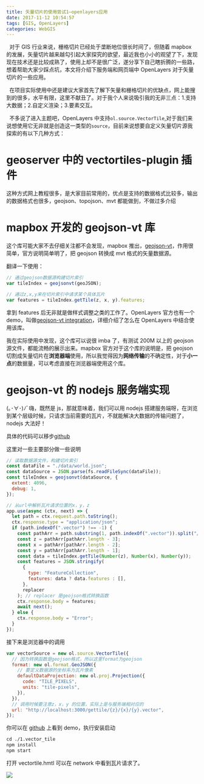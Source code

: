 ```yaml
---
title: 矢量切片的使用尝试1—openlayers应用
date: 2017-11-12 10:54:57
tags: [GIS, OpenLayers]
categories: WebGIS
---
```


&nbsp;&nbsp;对于 GIS 行业来说，栅格切片已经处于垄断地位很长时间了，但随着 mapbox 的发展，矢量切片越来越勾引起大家探究的欲望，最近我也小小的观望了下，发现现在技术还是比较成熟了，使用上却不是很广泛，遂分享下自己瞎折腾的一些路，想着帮助大家少踩点坑，本文将介绍下服务端和网页端中 OpenLayers 对于矢量切片的一些应用。

<!-- more -->

&nbsp;&nbsp;在项目实际使用中还是建议大家首先了解下矢量和栅格切片的优缺点，网上能搜到的很多，水平有限，这里不献丑了。对于我个人来说吸引我的无非三点：1.支持大数据；2.自定义渲染；3.要素交互。

&nbsp;&nbsp;不多说了进入主题吧，OpenLayers 中支持`ol.source.VectorTile`,对于我们来说想使用它无非就是创造这一类型的`source`，目前来说想要自定义矢量切片源我探索的有以下几种方式：

# geoserver 中的 vectortiles-plugin 插件

这种方式网上教程很多，是大家目前常用的，优点是支持的数据格式比较多，输出的数据格式也很多，geojson、topojson、mvt 都能做到，不做过多介绍

# mapbox 开发的 geojson-vt 库

这个库可能大家不去仔细关注都不会发现，mapbox 推出，[geojson-vt](https://github.com/mapbox/geojson-vt)，作用很简单，官方说明简单明了，把 geojson 转换成 mvt 格式的矢量数据源。

翻译一下使用：

```js
// 通过geojson数据源构建切片索引
var tileIndex = geojsonvt(geoJSON);

// 通过z,x,y来在切片索引中请求某个具体瓦片
var features = tileIndex.getTile(z, x, y).features;
```

拿到 features 后无非就是做样式调整之类的工作了。OpenLayers 官方也有一个 demo，叫做[geojson-vt integration](https://openlayers.org/en/latest/examples/geojson-vt.html)，详细介绍了怎么在 OpenLayers 中结合使用该库。

我在实际使用中发现，这个库可以说很 imba 了，有测试 200M 以上的 geojson 源文件，都能流畅的展示出来。mapbox 官方对于这个库的说明是，把 geojson 切割成矢量切片在**浏览器端**使用，所以我觉得因为**网络传输**的不确定性，对于**小一点**的数据量，可以考虑直接在浏览器端使用这个库。

# geojson-vt 的 nodejs 服务端实现

(｡･∀･)ﾉﾞ嗨，既然是 js，那就意味着，我们可以用 nodejs 搭建服务端呀，在浏览到某个层级时候，只请求当前需要的瓦片，不就能解决大数据的传输问题了，nodejs 大法好！

具体的代码可以移步[github](https://github.com/zzcyrus/openlayers-demos/tree/master/1.vector_tile)

这里对一些主要部分做一些说明

```js
// 读取数据源文件，构建切片索引
const dataFile = "./data/world.json";
const dataSource = JSON.parse(fs.readFileSync(dataFile));
const tileIndex = geojsonvt(dataSource, {
  extent: 4096,
  debug: 1,
});
```

```js
// 从url中解析瓦片请求位置的x，y，z
app.use(async (ctx, next) => {
  let path = ctx.request.path.toString();
  ctx.response.type = "application/json";
  if (path.indexOf(".vector") !== -1) {
    const pathArr = path.substring(1, path.indexOf(".vector")).split("/");
    const z = pathArr[pathArr.length - 3];
    const x = pathArr[pathArr.length - 2];
    const y = pathArr[pathArr.length - 1];
    const data = tileIndex.getTile(Number(z), Number(x), Number(y));
    const features = JSON.stringify(
      {
        type: "FeatureCollection",
        features: data ? data.features : [],
      },
      replacer
    ); // replacer 是geojson格式转换函数
    ctx.response.body = features;
    await next();
  } else {
    ctx.response.body = "Error";
  }
});
```

接下来是浏览器中的调用

```js
var vectorSource = new ol.source.VectorTile({
  // 因为转换函数是geojson格式，所以这里format为geojson
  format: new ol.format.GeoJSON({
    // 要定义数据源的坐标系为瓦片像素
    defaultDataProjection: new ol.proj.Projection({
      code: "TILE_PIXELS",
      units: "tile-pixels",
    }),
  }),
  // 调用时候要注意z，x，y 的位置，实际上是与服务端相对应的
  url: "http://localhost:3000/gettile/{z}/{x}/{y}.vector",
});
```

你可以在 [github](https://github.com/zzcyrus/openlayers-demos) 上看到 demo，执行安装启动

```cl
cd ./1.vector_tile
npm install
npm start
```

打开 vectortile.hmtl 可以在 network 中看到瓦片请求了。

![](network.png)
